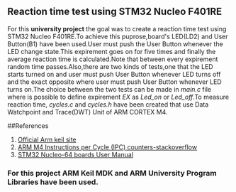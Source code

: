 ## Reaction time test using STM32 Nucleo F401RE
For this **university project** the goal was to create a reaction time test using STM32 Nucleo F401RE.To achieve this puprose,board's LED(LD2) and User Button(B1) have been used.User must push the User Button whenever the LED change state.This expirement goes on for five times and finally the average reaction time is calculated.Note that between every expirement random time passes.Also,there are two kinds of tests,one that the LED starts turned on and user must push User Button whenever LED turns off and the exact opposite where user must push User Button whenever LED turns on.The choice between the two tests can be made in *main.c* file where is possible to define expirement *EX* as *Led_on* or *Led_off*.To measure reaction time, *cycles.c* and *cycles.h* have been created that use Data Watchpoint and Trace(DWT) Unit of ARM CORTEX M4.

##References
1. [Official Arm keil site](http://www.keil.com/)
2. [ARM M4 Instructions per Cycle (IPC) counters-stackoverflow](https://stackoverflow.com/questions/32610019/arm-m4-instructions-per-cycle-ipc-counters)
3. [STM32 Nucleo-64 boards User Manual](https://www.st.com/resource/en/user_manual/dm00105823-stm32-nucleo64-boards-mb1136-stmicroelectronics.pdf)


### For this project ARM Keil MDK and ARM University Program Libraries have been used.
